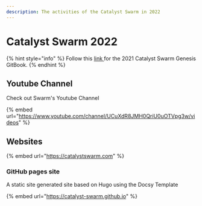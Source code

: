 ```yaml
---
description: The activities of the Catalyst Swarm in 2022
---
```


# Catalyst Swarm 2022

{% hint style="info" %}
Follow this [link ](https://catalyst-swarm.gitbook.io/catalyst-swarm-genesis/)for the 2021 Catalyst Swarm Genesis GitBook.
{% endhint %}

## Youtube Channel

Check out Swarm's Youtube Channel

{% embed url="https://www.youtube.com/channel/UCuXdR8JMH0QriU0uOTVpg3w/videos" %}

## Websites

{% embed url="https://catalystswarm.com" %}

### GitHub pages site

A static site generated site based on Hugo using the Docsy Template

{% embed url="https://catalyst-swarm.github.io" %}
